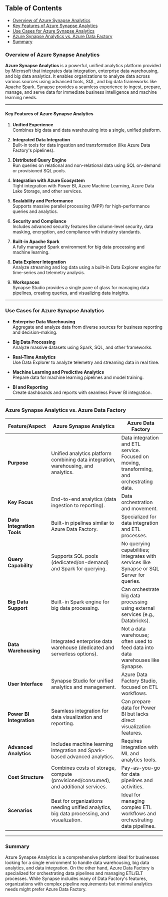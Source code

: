 
## Table of Contents

* [Overview of Azure Synapse Analytics](#overview-of-azure-synapse-analytics)
* [Key Features of Azure Synapse Analytics](#key-features-of-azure-synapse-analytics)
* [Use Cases for Azure Synapse Analytics](#use-cases-for-azure-synapse-analytics)
* [Azure Synapse Analytics vs. Azure Data Factory](#azure-synapse-analytics-vs-azure-data-factory)
* [Summary](#summary)

### Overview of Azure Synapse Analytics
**Azure Synapse Analytics** is a powerful, unified analytics platform provided by Microsoft that integrates data integration, enterprise data warehousing, and big data analytics. It enables organizations to analyze data across various sources using advanced tools, SQL, and big data frameworks like Apache Spark. Synapse provides a seamless experience to ingest, prepare, manage, and serve data for immediate business intelligence and machine learning needs.

---

#### Key Features of Azure Synapse Analytics

1. **Unified Experience**  
   Combines big data and data warehousing into a single, unified platform.

2. **Integrated Data Integration**  
   Built-in tools for data ingestion and transformation (like Azure Data Factory's pipelines).

3. **Distributed Query Engine**  
   Run queries on relational and non-relational data using SQL on-demand or provisioned SQL pools.

4. **Integration with Azure Ecosystem**  
   Tight integration with Power BI, Azure Machine Learning, Azure Data Lake Storage, and other services.

5. **Scalability and Performance**  
   Supports massive parallel processing (MPP) for high-performance queries and analytics.

6. **Security and Compliance**  
   Includes advanced security features like column-level security, data masking, encryption, and compliance with industry standards.

7. **Built-in Apache Spark**  
   A fully managed Spark environment for big data processing and machine learning.

8. **Data Explorer Integration**  
   Analyze streaming and log data using a built-in Data Explorer engine for time-series and telemetry analysis.

9. **Workspaces**  
   Synapse Studio provides a single pane of glass for managing data pipelines, creating queries, and visualizing data insights.

---

### Use Cases for Azure Synapse Analytics

- **Enterprise Data Warehousing**  
  Aggregate and analyze data from diverse sources for business reporting and decision-making.

- **Big Data Processing**  
  Analyze massive datasets using Spark, SQL, and other frameworks.

- **Real-Time Analytics**  
  Use Data Explorer to analyze telemetry and streaming data in real time.

- **Machine Learning and Predictive Analytics**  
  Prepare data for machine learning pipelines and model training.

- **BI and Reporting**  
  Create dashboards and reports with seamless Power BI integration.

---

### Azure Synapse Analytics vs. Azure Data Factory

| Feature/Aspect                  | Azure Synapse Analytics                         | Azure Data Factory                              |
|---------------------------------|------------------------------------------------|------------------------------------------------|
| **Purpose**                     | Unified analytics platform combining data integration, warehousing, and analytics. | Data integration and ETL service. Focused on moving, transforming, and orchestrating data. |
| **Key Focus**                   | End-to-end analytics (data ingestion to reporting). | Data orchestration and movement. |
| **Data Integration Tools**      | Built-in pipelines similar to Azure Data Factory. | Specialized for data integration and ETL processes. |
| **Query Capability**            | Supports SQL pools (dedicated/on-demand) and Spark for querying. | No querying capabilities; integrates with services like Synapse or SQL Server for queries. |
| **Big Data Support**            | Built-in Spark engine for big data processing. | Can orchestrate big data processing using external services (e.g., Databricks). |
| **Data Warehousing**            | Integrated enterprise data warehouse (dedicated and serverless options). | Not a data warehouse; often used to feed data into data warehouses like Synapse. |
| **User Interface**              | Synapse Studio for unified analytics and management. | Azure Data Factory Studio, focused on ETL workflows. |
| **Power BI Integration**        | Seamless integration for data visualization and reporting. | Can prepare data for Power BI but lacks direct visualization features. |
| **Advanced Analytics**          | Includes machine learning integration and Spark-based advanced analytics. | Requires integration with ML and analytics tools. |
| **Cost Structure**              | Combines costs of storage, compute (provisioned/consumed), and additional services. | Pay-as-you-go for data pipelines and activities. |
| **Scenarios**                   | Best for organizations needing unified analytics, big data processing, and visualization. | Ideal for managing complex ETL workflows and orchestrating data pipelines. |

---

### Summary

Azure Synapse Analytics is a comprehensive platform ideal for businesses looking for a single environment to handle data warehousing, big data analytics, and data integration. On the other hand, Azure Data Factory is specialized for orchestrating data pipelines and managing ETL/ELT processes. While Synapse includes many of Data Factory's features, organizations with complex pipeline requirements but minimal analytics needs might prefer Azure Data Factory.
